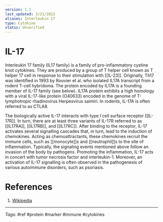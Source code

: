 ```yaml
---
version: 1.1
last_updated: 3/21/2023
aliases: Interleukin 17
type: Cytokine
status: Unverified
---
```


# IL-17

Interleukin 17 family (IL17 family) is a family of pro-inflammatory cystine knot cytokines. They are produced by a group of T helper cell known as T helper 17 cell in response to their stimulation with [[IL-23]]. Originally, Th17 was identified in 1993 by Rouvier et al. who isolated IL17A transcript from a rodent T-cell hybridoma. The protein encoded by IL17A is a founding member of IL-17 family (see below). IL17A protein exhibits a high homology with a viral IL-17-like protein (O40633) encoded in the genome of T-lymphotropic rhadinovirus Herpesvirus saimiri. In rodents, IL-17A is often referred to as CTLA8.

The biologically active IL-17 interacts with type I cell surface receptor [[IL-17R]]. In turn, there are at least three variants of IL-17R referred to as [[IL17RA]], [[IL17RB]], and [[IL17RC]]. After binding to the receptor, IL-17 activates several signalling cascades that, in turn, lead to the induction of chemokines. Acting as chemoattractants, these chemokines recruit the immune cells, such as [[monocyte]]s and [[neutrophil]]s to the site of inflammation. Typically, the signaling events mentioned above follow an invasion of the body by pathogens. Promoting the inflammation, IL-17 acts in concert with tumor necrosis factor and interleukin-1. Moreover, an activation of IL-17 signalling is often observed in the pathogenesis of various autoimmune disorders, such as psoriasis.

# References
1. [Wikipedia](https://en.wikipedia.org/wiki/Interleukin_17)

---
_Tags:_ #ref #protein #marker #immune #cytokines


